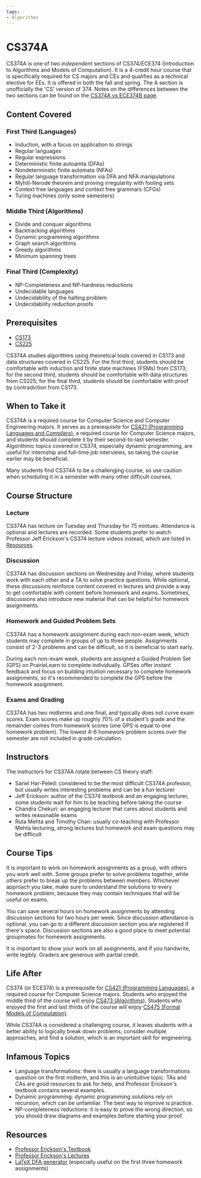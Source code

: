 ```yaml
---
tags:
- Algorithms
---
```

# CS374A

CS374A is one of two _independent_ sections of CS374/ECE374 (Introduction to Algorithms and Models of Computation). It is a 4-credit hour course that is specifically required for CS majors and CEs and qualifies as a technical elective for EEs. It is offered in both the fall and spring. The A section is unofficially the 'CS' version of 374. Notes on the differences between the two sections can be found on the [CS374A vs ECE374B page](../Taking%20X%20versus%20Y/CS374A%20vs%20ECE374B.md).

## Content Covered

### First Third (Languages)

- Induction, with a focus on application to strings
- Regular languages
- Regular expressions
- Deterministic finite autoamta (DFAs)
- Nondeterminstic finite automata (NFAs)
- Regular language transformation via DFA and NFA manipulations
- Myhill-Nerode theorem and proving irregularity with fooling sets
- Context free languages and context free grammars (CFGs)
- Turing machines (only some semesters)

### Middle Third (Algorithms)

- Divide and conquer algorithms
- Backtracking algorithms
- Dynamic programming algorithms
- Graph search algorithms
- Greedy algorithms
- Minimum spanning trees

### Final Third (Complexity)

- NP-Completeness and NP-hardness reductions
- Undecidable languages
- Undecidability of the halting problem
- Undecidability reduction proofs

## Prerequisites

- [CS173](./CS173.md)
- [CS225](./CS225.md)

CS374A studies algorithms using theoretical tools covered in CS173 and data structures covered in CS225. For the first third, students should be comfortable with induction and finite state machines (FSMs) from CS173; for the second third, students should be comfortable with data structures from CS225; for the final third, students should be comfortable with proof by contradiction from CS173.

## When to Take it

CS374A is a required course for Computer Science and Computer Engineering majors. It serves as a prerequisite for [CS421 (Programming Languages and Compilers)](./CS421.md), a required course for Computer Science majors, and students should complete it by their second-to-last semester. Algorithmic topics covered in CS374, especially dynamic programming, are useful for internship and full-time job interviews, so taking the course earlier may be beneficial.

Many students find CS374A to be a challenging course, so use caution when scheduling it in a semester with many other difficult courses.

## Course Structure

### Lecture

CS374A has lecture on Tuesday and Thursday for 75 mintues. Attendance is optional and lectures are recorded. Some students prefer to watch Professor Jeff Erickson's CS374 lecture videos instead, which are listed in [Resources](#resources).

### Discussion

CS374A has discussion sections on Wednesday and Friday, where students work with each other and a TA to solve practice questions. While optional, these discussions reinforce content covered in lectures and provide a way to get comfortable with content before homework and exams. Sometimes, discussions also introduce new material that can be helpful for homework assignments.

### Homework and Guided Problem Sets

CS374A has a homework assignment during each non-exam week, which students may complete in groups of up to three people. Assignments consist of 2-3 problems and can be difficult, so it is beneficial to start early.

During each non-exam week, students are assigned a Guided Problem Set (GPS) on PrairieLearn to complete individually. GPSes offer instant feedback and focus on building intuition necessary to complete homework assignments, so it's recommended to complete the GPS before the homework assignment.

### Exams and Grading

CS374A has two midterms and one final, and typically does not curve exam scores. Exam scores make up roughly 70% of a student's grade and the remainder comes from homework scores (one GPS is equal to one homework problem). The lowest 4-6 homework problem scores over the semester are not included in grade calculation.

## Instructors

The instructors for CS374A rotate between CS theory staff:

- Sariel Har-Peled: considered to be the most difficult CS374A professor, but usually writes interesting problems and can be a fun lecturer
- Jeff Erickson: author of the CS374 textbook and an engaging lecturer, some students wait for him to be teaching before taking the course
- Chandra Chekuri: an engaging lecturer that cares about students and writes reasonable exams
- Ruta Mehta and Timothy Chan: usually co-teaching with Professor Mehta lecturing, strong lectures but homework and exam questions may be difficult

## Course Tips

It is important to work on homework assignments as a group, with others you work well with. Some groups prefer to solve problems together, while others prefer to break up the problems between members. Whichever approach you take, make sure to understand the solutions to every homework problem, because they may contain techniques that will be useful on exams.

You can save several hours on homework assignments by attending discussion sections for two hours per week. Since discussion attendance is optional, you can go to a different discussion section you are registered if there's space. Discussion sections are also a good place to meet potential groupmates for homework assignments.

It is important to show your work on all assignments, and if you handwrite, write legibly. Graders are generous with partial credit.

## Life After

CS374 (or ECE374) is a prerequisite for [CS421 (Programming Languages)](./CS421.md), a required course for Computer Science majors. Students who enjoyed the middle third of the course will enjoy [CS473 (Algorithms)](./CS473.md). Students who enjoyed the first and last thirds of the course will enjoy [CS475 (Formal Models of Computation)](./CS475.md).

While CS374A is considered a challenging course, it leaves students with a better ability to logically break down problems, consider multiple approaches, and find a solution, which is an important skill for engineering.

## Infamous Topics

- Language transformations: there is usually a language transformations question on the first midterm, and this is an unintuitive topic. TAs and CAs are good resources to ask for help, and Professor Erickson's textbook contains several examples.
- Dynamic programming: dynamic programming solutions rely on recursion, which can be unfamiliar. The best way to improve is practice.
- NP-completeness reductions: it is easy to prove the wrong direction, so you should draw diagrams and examples before starting your proof.

## Resources

- [Professor Erickson's Textbook](https://algorithms.wtf)
- [Professor Erickson's Lectures](https://www.youtube.com/watch?v=A289028I8tc&list=PL0v718LJg-7_4Zwx3CE7kZ398mhlB2TqF)
- [LaTeX DFA generator](https://madebyevan.com/fsm/) (especially useful on the first three homework assignments)
